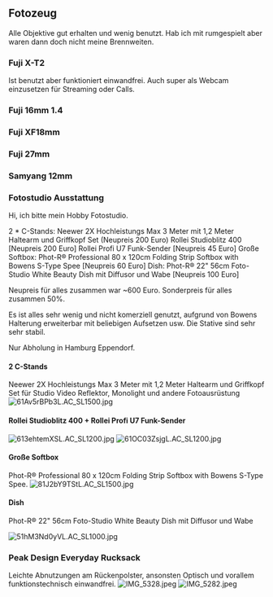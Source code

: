 ## Fotozeug

Alle Objektive gut erhalten und wenig benutzt. Hab ich mit rumgespielt aber waren dann doch nicht meine Brennweiten.

### Fuji X-T2

Ist benutzt aber funktioniert einwandfrei. Auch super als Webcam einzusetzen für Streaming oder Calls.

### Fuji 16mm 1.4

### Fuji XF18mm

### Fuji 27mm

### Samyang 12mm

### Fotostudio Ausstattung

Hi,
ich bitte mein Hobby Fotostudio.

2 * C-Stands: Neewer 2X Hochleistungs Max 3 Meter mit 1,2 Meter Haltearm und Griffkopf Set (Neupreis 200 Euro)
Rollei Studioblitz 400 [Neupreis 200 Euro]
Rollei Profi U7 Funk-Sender [Neupreis 45 Euro]
Große Softbox: Phot-R® Professional 80 x 120cm Folding Strip Softbox with Bowens S-Type Spee  [Neupreis 60 Euro]
Dish: Phot-R® 22" 56cm Foto-Studio White Beauty Dish mit Diffusor und Wabe [Neupreis 100 Euro]

Neupreis für alles zusammen war ~600 Euro.
Sonderpreis für alles zusammen 50%.

Es ist alles sehr wenig und nicht komerziell genutzt, aufgrund von Bowens Halterung erweiterbar mit beliebigen Aufsetzen usw. Die Stative sind sehr sehr stabil.

Nur Abholung in Hamburg Eppendorf.

#### 2 C-Stands
Neewer 2X Hochleistungs Max 3 Meter mit 1,2 Meter Haltearm und Griffkopf Set für Studio Video Reflektor, Monolight und andere Fotoausrüstung
![61Av5rBPb3L._AC_SL1500_.jpg](images/61Av5rBPb3L._AC_SL1500_.jpg)

#### Rollei Studioblitz 400 + Rollei Profi U7 Funk-Sender
![613ehtemXSL._AC_SL1200_.jpg](images/613ehtemXSL._AC_SL1200_.jpg)
![61OC03ZsjgL._AC_SL1200_.jpg](images/61OC03ZsjgL._AC_SL1200_.jpg)

#### Große Softbox
Phot-R® Professional 80 x 120cm Folding Strip Softbox with Bowens S-Type Spee.
![81J2bY9TStL._AC_SL1500_.jpg](images/81J2bY9TStL._AC_SL1500_.jpg)

#### Dish
Phot-R® 22" 56cm Foto-Studio White Beauty Dish mit Diffusor und Wabe

![51hM3Nd0yVL._AC_SL1000_.jpg](images/51hM3Nd0yVL._AC_SL1000_.jpg)
### Peak Design Everyday Rucksack

Leichte Abnutzungen am Rückenpolster, ansonsten Optisch und vorallem funktionstechnisch einwandfrei.
![IMG_5328.jpeg](images/IMG_5328.jpeg)
![IMG_5282.jpeg](images/IMG_5282.jpeg)